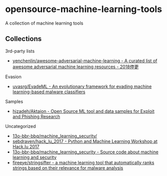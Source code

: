 # opensource-machine-learning-tools

A collection of machine learning tools

## Collections

3rd-party lists

* [yenchenlin/awesome-adversarial-machine-learning - A curated list of awesome adversarial machine learning resources - 2018停更](https://github.com/yenchenlin/awesome-adversarial-machine-learning)

Evasion

* [uvasrg/EvadeML - An evolutionary framework for evading machine learning-based malware classifiers](https://github.com/uvasrg/EvadeML)

Samples

* [hjzadeh/Aktaion - Open Source ML tool and data samples for Exploit and Phishing Research](https://github.com/jzadeh/Aktaion)

Uncategorized

* [13o-bbr-bbq/machine_learning_security/](https://github.com/13o-bbr-bbq/machine_learning_security/)
* [sebdraven/hack_lu_2017 - Python and Machine Learning Workshop at Hack.lu 2017](https://github.com/sebdraven/hack_lu_2017)
* [13o-bbr-bbq/machine_learning_security - Source code about machine learning and security](https://github.com/13o-bbr-bbq/machine_learning_security)
* [fireeye/stringsifter - a machine learning tool that automatically ranks strings based on their relevance for malware analysis](https://github.com/fireeye/stringsifter)